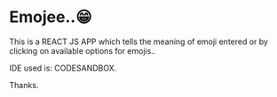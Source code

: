 # Emojee..😁
This is a REACT JS APP which tells the meaning of emoji entered or by clicking on available options for emojis..

IDE used is: CODESANDBOX.

Thanks.

